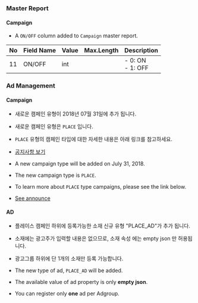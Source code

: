 ### Master Report
#### Campaign

   * A `ON/OFF`  column added to `Campaign` master report.
   
No|Field Name|Value|Max.Length|Description
--|--|--|--|--
11|ON/OFF|int|| - 0: ON<br/> - 1: OFF

### Ad Management

#### Campaign
* 새로운 캠페인 유형이 2018년 07월 31일에 추가 됩니다.
* 새로운 캠페인 유형은 `PLACE` 입니다.
* `PLACE` 유형의 캠페인 타입에 대한 자세한 내용은 아래 링크를 참고하세요.
* [공지사항 보기](https://saedu.naver.com/notice/view.nhn?notiSeq=3382)

* A new campaign type will be added on July 31, 2018.
* The new campaign type is `PLACE`.
* To learn more about `PLACE` type campaigns, please see the link below.
* [See announce](https://saedu.naver.com/notice/view.nhn?notiSeq=3382)

#### AD
* 플레이스 캠페인 하위에 등록가능한 소재 신규 유형 "PLACE_AD"가 추가 됩니다.
* 소재에는 광고주가 입력할 내용은 없으므로, 소재 속성 에는 empty json 만 허용됩니다.
* 광고그룹 하위에 단 1개의 소재만 등록 가능합니다.

* The new type of ad, `PLACE_AD` will be added.
* The available value of ad property is only **empty json**.
* You can register only **one** ad per Adgroup.
